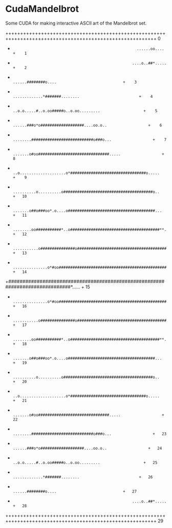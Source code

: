 # CudaMandelbrot
Some CUDA for making interactive ASCII art of the Mandelbrot set.

+++++++++++++++++++++++++++++++++++++++++++++++++++++++++++++++++++++++++++++++++++++++++++++++++++++++++    0
+                                                           ......oo....                                +    1
+                                                         ....o..##*.....                               +    2
+                                                       ......########o....                             +    3
+                                                .............*#######........                          +    4
+                                              ..o.o.....#..o.oo#####o..o.oo.........                   +    5
+                                            ......###o*o###################....oo.o..                  +    6
+                                          ........###########################o###o...                  +    7
+                                      .......o#oo###############################.....                  +    8
+                       ..o....................o*#################################o.....                +    9
+                       ..........o..........o#######################################o..                +   10
+                     .......o##o###oo*.o....o######################################...                 +   11
+                   ........oo###########*..o#######################################**.                 +   12
+               ...........o###############o#######################################o#..                 +   13
+      ...............o*#oo########################################################...                  +   14
+##############################################################################*......                  +   15
+      ...............o*#oo########################################################...                  +   16
+               ...........o###############o#######################################o#..                 +   17
+                   ........oo###########*..o#######################################**.                 +   18
+                     .......o##o###oo*.o....o######################################...                 +   19
+                       ..........o..........o#######################################o..                +   20
+                       ..o....................o*#################################o.....                +   21
+                                      .......o#oo###############################.....                  +   22
+                                          ........###########################o###o...                  +   23
+                                            ......###o*o###################....oo.o..                  +   24
+                                              ..o.o.....#..o.oo#####o..o.oo.........                   +   25
+                                                .............*#######........                          +   26
+                                                       ......########o....                             +   27
+                                                         ....o..##*.....                               +   28
+++++++++++++++++++++++++++++++++++++++++++++++++++++++++++++++++++++++++++++++++++++++++++++++++++++++++   29
